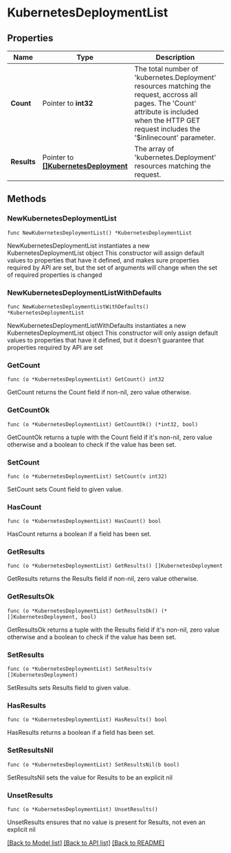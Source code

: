 # KubernetesDeploymentList

## Properties

Name | Type | Description | Notes
------------ | ------------- | ------------- | -------------
**Count** | Pointer to **int32** | The total number of &#39;kubernetes.Deployment&#39; resources matching the request, accross all pages. The &#39;Count&#39; attribute is included when the HTTP GET request includes the &#39;$inlinecount&#39; parameter. | [optional] 
**Results** | Pointer to [**[]KubernetesDeployment**](KubernetesDeployment.md) | The array of &#39;kubernetes.Deployment&#39; resources matching the request. | [optional] 

## Methods

### NewKubernetesDeploymentList

`func NewKubernetesDeploymentList() *KubernetesDeploymentList`

NewKubernetesDeploymentList instantiates a new KubernetesDeploymentList object
This constructor will assign default values to properties that have it defined,
and makes sure properties required by API are set, but the set of arguments
will change when the set of required properties is changed

### NewKubernetesDeploymentListWithDefaults

`func NewKubernetesDeploymentListWithDefaults() *KubernetesDeploymentList`

NewKubernetesDeploymentListWithDefaults instantiates a new KubernetesDeploymentList object
This constructor will only assign default values to properties that have it defined,
but it doesn't guarantee that properties required by API are set

### GetCount

`func (o *KubernetesDeploymentList) GetCount() int32`

GetCount returns the Count field if non-nil, zero value otherwise.

### GetCountOk

`func (o *KubernetesDeploymentList) GetCountOk() (*int32, bool)`

GetCountOk returns a tuple with the Count field if it's non-nil, zero value otherwise
and a boolean to check if the value has been set.

### SetCount

`func (o *KubernetesDeploymentList) SetCount(v int32)`

SetCount sets Count field to given value.

### HasCount

`func (o *KubernetesDeploymentList) HasCount() bool`

HasCount returns a boolean if a field has been set.

### GetResults

`func (o *KubernetesDeploymentList) GetResults() []KubernetesDeployment`

GetResults returns the Results field if non-nil, zero value otherwise.

### GetResultsOk

`func (o *KubernetesDeploymentList) GetResultsOk() (*[]KubernetesDeployment, bool)`

GetResultsOk returns a tuple with the Results field if it's non-nil, zero value otherwise
and a boolean to check if the value has been set.

### SetResults

`func (o *KubernetesDeploymentList) SetResults(v []KubernetesDeployment)`

SetResults sets Results field to given value.

### HasResults

`func (o *KubernetesDeploymentList) HasResults() bool`

HasResults returns a boolean if a field has been set.

### SetResultsNil

`func (o *KubernetesDeploymentList) SetResultsNil(b bool)`

 SetResultsNil sets the value for Results to be an explicit nil

### UnsetResults
`func (o *KubernetesDeploymentList) UnsetResults()`

UnsetResults ensures that no value is present for Results, not even an explicit nil

[[Back to Model list]](../README.md#documentation-for-models) [[Back to API list]](../README.md#documentation-for-api-endpoints) [[Back to README]](../README.md)



